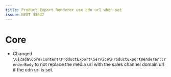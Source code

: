 ```yaml
---
title: Product Export Renderer use cdn url when set
issue: NEXT-33642
---
```

# Core
* Changed `\Cicada\Core\Content\ProductExport\Service\ProductExportRenderer::renderBody` to not replace the media url with the sales channel domain url if the cdn url is set.

